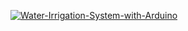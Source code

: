

[![Water-Irrigation-System-with-Arduino
](https://img.youtube.com/vi/B0UqBxU03-w/0.jpg)](https://www.youtube.com/watch?v=B0UqBxU03-w&t=127s)
